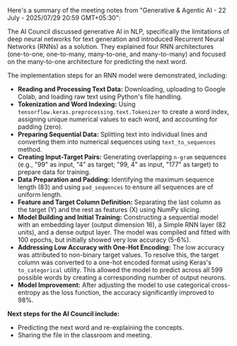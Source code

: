 Here's a summary of the meeting notes from "Generative & Agentic AI - 22 July - 2025/07/29 20:59 GMT+05:30":

The AI Council discussed generative AI in NLP, specifically the limitations of deep neural networks for text generation and introduced Recurrent Neural Networks (RNNs) as a solution. They explained four RNN architectures (one-to-one, one-to-many, many-to-one, and many-to-many) and focused on the many-to-one architecture for predicting the next word.

The implementation steps for an RNN model were demonstrated, including:

  * **Reading and Processing Text Data:** Downloading, uploading to Google Colab, and loading raw text using Python's file handling.
  * **Tokenization and Word Indexing:** Using `tensorflow.keras.preprocessing.text.Tokenizer` to create a word index, assigning unique numerical values to each word, and accounting for padding (zero).
  * **Preparing Sequential Data:** Splitting text into individual lines and converting them into numerical sequences using `text_to_sequences` method.
  * **Creating Input-Target Pairs:** Generating overlapping `n-gram` sequences (e.g., "99" as input, "4" as target; "99, 4" as input, "177" as target) to prepare data for training.
  * **Data Preparation and Padding:** Identifying the maximum sequence length (83) and using `pad_sequences` to ensure all sequences are of uniform length.
  * **Feature and Target Column Definition:** Separating the last column as the target (Y) and the rest as features (X) using NumPy slicing.
  * **Model Building and Initial Training:** Constructing a sequential model with an embedding layer (output dimension 16), a Simple RNN layer (82 units), and a dense output layer. The model was compiled and fitted with 100 epochs, but initially showed very low accuracy (5-6%).
  * **Addressing Low Accuracy with One-Hot Encoding:** The low accuracy was attributed to non-binary target values. To resolve this, the target column was converted to a one-hot encoded format using Keras's `to_categorical` utility. This allowed the model to predict across all 599 possible words by creating a corresponding number of output neurons.
  * **Model Improvement:** After adjusting the model to use categorical cross-entropy as the loss function, the accuracy significantly improved to 98%.

**Next steps for the AI Council include:**

  * Predicting the next word and re-explaining the concepts.
  * Sharing the file in the classroom and meeting.
